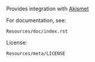 Provides integration with [Akismet](http://akismet.com)

For documentation, see:

    Resources/doc/index.rst

License:
    
    Resources/meta/LICENSE

